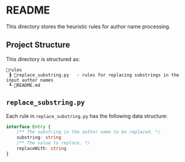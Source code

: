 # README

This directory stores the heuristic rules for author name processing.

## Project Structure

This directory is structured as:

```
📂rules
 ┣ 📜replace_substring.py   - rules for replacing substrings in the input author names
 ┗ 📜README.md
```

## `replace_substring.py`

Each rule in `replace_substring.py` has the following data structure:

```typescript
interface Entry {
    /** The substring in the author name to be replaced. */
    substring: string
    /** The value to replace. */
    replaceWith: string
} 
```
